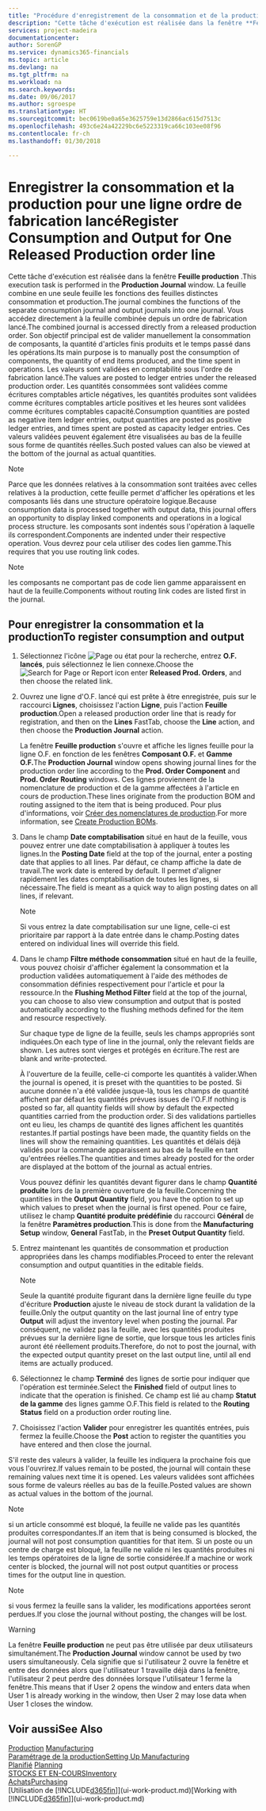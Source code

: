 ```yaml
---
title: "Procédure d'enregistrement de la consommation et de la production pour un ordre de fabrication | Microsoft Docs"
description: "Cette tâche d'exécution est réalisée dans la fenêtre **Feuille production** . La feuille combine en une seule feuille les fonctions des feuilles distinctes consommation et production. Vous accédez directement à la feuille combinée depuis un ordre de fabrication lancé. Son objectif principal est de valider manuellement la consommation de composants, la quantité d'articles finis produits et le temps passé dans les opérations."
services: project-madeira
documentationcenter: 
author: SorenGP
ms.service: dynamics365-financials
ms.topic: article
ms.devlang: na
ms.tgt_pltfrm: na
ms.workload: na
ms.search.keywords: 
ms.date: 09/06/2017
ms.author: sgroespe
ms.translationtype: HT
ms.sourcegitcommit: bec0619be0a65e3625759e13d2866ac615d7513c
ms.openlocfilehash: 493c6e24a42229bc6e5223319ca66c103ee08f96
ms.contentlocale: fr-ch
ms.lasthandoff: 01/30/2018

---
```

# <a name="register-consumption-and-output-for-one-released-production-order-line"></a><span data-ttu-id="d7792-106">Enregistrer la consommation et la production pour une ligne ordre de fabrication lancé</span><span class="sxs-lookup"><span data-stu-id="d7792-106">Register Consumption and Output for One Released Production order line</span></span>
<span data-ttu-id="d7792-107">Cette tâche d'exécution est réalisée dans la fenêtre **Feuille production** .</span><span class="sxs-lookup"><span data-stu-id="d7792-107">This execution task is performed in the **Production Journal** window.</span></span> <span data-ttu-id="d7792-108">La feuille combine en une seule feuille les fonctions des feuilles distinctes consommation et production.</span><span class="sxs-lookup"><span data-stu-id="d7792-108">The journal combines the functions of the separate consumption journal and output journals into one journal.</span></span> <span data-ttu-id="d7792-109">Vous accédez directement à la feuille combinée depuis un ordre de fabrication lancé.</span><span class="sxs-lookup"><span data-stu-id="d7792-109">The combined journal is accessed directly from a released production order.</span></span> <span data-ttu-id="d7792-110">Son objectif principal est de valider manuellement la consommation de composants, la quantité d'articles finis produits et le temps passé dans les opérations.</span><span class="sxs-lookup"><span data-stu-id="d7792-110">Its main purpose is to manually post the consumption of components, the quantity of end items produced, and the time spent in operations.</span></span> <span data-ttu-id="d7792-111">Les valeurs sont validées en comptabilité sous l'ordre de fabrication lancé.</span><span class="sxs-lookup"><span data-stu-id="d7792-111">The values are posted to ledger entries under the released production order.</span></span> <span data-ttu-id="d7792-112">Les quantités consommées sont validées comme écritures comptables article négatives, les quantités produites sont validées comme écritures comptables article positives et les heures sont validées comme écritures comptables capacité.</span><span class="sxs-lookup"><span data-stu-id="d7792-112">Consumption quantities are posted as negative item ledger entries, output quantities are posted as positive ledger entries, and times spent are posted as capacity ledger entries.</span></span> <span data-ttu-id="d7792-113">Ces valeurs validées peuvent également être visualisées au bas de la feuille sous forme de quantités réelles.</span><span class="sxs-lookup"><span data-stu-id="d7792-113">Such posted values can also be viewed at the bottom of the journal as actual quantities.</span></span>  

> [!NOTE]  
>  <span data-ttu-id="d7792-114">Parce que les données relatives à la consommation sont traitées avec celles relatives à la production, cette feuille permet d'afficher les opérations et les composants liés dans une structure opératoire logique.</span><span class="sxs-lookup"><span data-stu-id="d7792-114">Because consumption data is processed together with output data, this journal offers an opportunity to display linked components and operations in a logical process structure.</span></span> <span data-ttu-id="d7792-115">les composants sont indentés sous l'opération à laquelle ils correspondent.</span><span class="sxs-lookup"><span data-stu-id="d7792-115">Components are indented under their respective operation.</span></span> <span data-ttu-id="d7792-116">Vous devrez pour cela utiliser des codes lien gamme.</span><span class="sxs-lookup"><span data-stu-id="d7792-116">This requires that you use routing link codes.</span></span>  

> [!NOTE]  
>  <span data-ttu-id="d7792-117">les composants ne comportant pas de code lien gamme apparaissent en haut de la feuille.</span><span class="sxs-lookup"><span data-stu-id="d7792-117">Components without routing link codes are listed first in the journal.</span></span>  

## <a name="to-register-consumption-and-output"></a><span data-ttu-id="d7792-118">Pour enregistrer la consommation et la production</span><span class="sxs-lookup"><span data-stu-id="d7792-118">To register consumption and output</span></span>  
1.  <span data-ttu-id="d7792-119">Sélectionnez l'icône ![Page ou état pour la recherche](media/ui-search/search_small.png "Page ou état pour la recherche"), entrez **O.F. lancés**, puis sélectionnez le lien connexe.</span><span class="sxs-lookup"><span data-stu-id="d7792-119">Choose the ![Search for Page or Report](media/ui-search/search_small.png "Search for Page or Report icon") icon enter **Released Prod. Orders**, and then choose the related link.</span></span>  
2.  <span data-ttu-id="d7792-120">Ouvrez une ligne d'O.F. lancé qui est prête à être enregistrée, puis sur le raccourci **Lignes**, choisissez l'action **Ligne**, puis l'action **Feuille production**.</span><span class="sxs-lookup"><span data-stu-id="d7792-120">Open a released production order line that is ready for registration, and then on the **Lines** FastTab, choose the **Line** action, and then choose the **Production Journal** action.</span></span>  

    <span data-ttu-id="d7792-121">La fenêtre **Feuille production** s'ouvre et affiche les lignes feuille pour la ligne O.F. en fonction de les fenêtres **Composant O.F.** et **Gamme O.F.**</span><span class="sxs-lookup"><span data-stu-id="d7792-121">The **Production Journal** window opens showing journal lines for the production order line according to the **Prod. Order Component** and **Prod. Order Routing** windows.</span></span> <span data-ttu-id="d7792-122">Ces lignes proviennent de la nomenclature de production et de la gamme affectées à l'article en cours de production.</span><span class="sxs-lookup"><span data-stu-id="d7792-122">These lines originate from the production BOM and routing assigned to the item that is being produced.</span></span> <span data-ttu-id="d7792-123">Pour plus d'informations, voir [Créer des nomenclatures de production](production-how-to-create-routings.md).</span><span class="sxs-lookup"><span data-stu-id="d7792-123">For more information, see [Create Production BOMs](production-how-to-create-routings.md).</span></span>  

3.  <span data-ttu-id="d7792-124">Dans le champ **Date comptabilisation** situé en haut de la feuille, vous pouvez entrer une date comptabilisation à appliquer à toutes les lignes.</span><span class="sxs-lookup"><span data-stu-id="d7792-124">In the **Posting Date** field at the top of the journal, enter a posting date that applies to all lines.</span></span> <span data-ttu-id="d7792-125">Par défaut, ce champ affiche la date de travail.</span><span class="sxs-lookup"><span data-stu-id="d7792-125">The work date is entered by default.</span></span> <span data-ttu-id="d7792-126">Il permet d'aligner rapidement les dates comptabilisation de toutes les lignes, si nécessaire.</span><span class="sxs-lookup"><span data-stu-id="d7792-126">The field is meant as a quick way to align posting dates on all lines, if relevant.</span></span>  

    > [!NOTE]  
    >  <span data-ttu-id="d7792-127">Si vous entrez la date comptabilisation sur une ligne, celle-ci est prioritaire par rapport à la date entrée dans le champ.</span><span class="sxs-lookup"><span data-stu-id="d7792-127">Posting dates entered on individual lines will override this field.</span></span>  

4.  <span data-ttu-id="d7792-128">Dans le champ **Filtre méthode consommation** situé en haut de la feuille, vous pouvez choisir d'afficher également la consommation et la production validées automatiquement à l'aide des méthodes de consommation définies respectivement pour l'article et pour la ressource.</span><span class="sxs-lookup"><span data-stu-id="d7792-128">In the **Flushing Method Filter** field at the top of the journal, you can choose to also view consumption and output that is posted automatically according to the flushing methods defined for the item and resource respectively.</span></span>  

    <span data-ttu-id="d7792-129">Sur chaque type de ligne de la feuille, seuls les champs appropriés sont indiquées.</span><span class="sxs-lookup"><span data-stu-id="d7792-129">On each type of line in the journal, only the relevant fields are shown.</span></span> <span data-ttu-id="d7792-130">Les autres sont vierges et protégés en écriture.</span><span class="sxs-lookup"><span data-stu-id="d7792-130">The rest are blank and write-protected.</span></span>  

    <span data-ttu-id="d7792-131">À l'ouverture de la feuille, celle-ci comporte les quantités à valider.</span><span class="sxs-lookup"><span data-stu-id="d7792-131">When the journal is opened, it is preset with the quantities to be posted.</span></span> <span data-ttu-id="d7792-132">Si aucune donnée n'a été validée jusque-là, tous les champs de quantité affichent par défaut les quantités prévues issues de l'O.F.</span><span class="sxs-lookup"><span data-stu-id="d7792-132">If nothing is posted so far, all quantity fields will show by default the expected quantities carried from the production order.</span></span> <span data-ttu-id="d7792-133">Si des validations partielles ont eu lieu, les champs de quantité des lignes affichent les quantités restantes.</span><span class="sxs-lookup"><span data-stu-id="d7792-133">If partial postings have been made, the quantity fields on the lines will show the remaining quantities.</span></span> <span data-ttu-id="d7792-134">Les quantités et délais déjà validés pour la commande apparaissent au bas de la feuille en tant qu'entrées réelles.</span><span class="sxs-lookup"><span data-stu-id="d7792-134">The quantities and times already posted for the order are displayed at the bottom of the journal as actual entries.</span></span>  

    <span data-ttu-id="d7792-135">Vous pouvez définir les quantités devant figurer dans le champ **Quantité produite** lors de la première ouverture de la feuille.</span><span class="sxs-lookup"><span data-stu-id="d7792-135">Concerning the quantities in the **Output Quantity** field, you have the option to set up which values to preset when the journal is first opened.</span></span> <span data-ttu-id="d7792-136">Pour ce faire, utilisez le champ **Quantité produite prédéfinie** du raccourci **Général** de la fenêtre **Paramètres production**.</span><span class="sxs-lookup"><span data-stu-id="d7792-136">This is done from the **Manufacturing Setup** window, **General** FastTab, in the **Preset Output Quantity** field.</span></span> 

5.  <span data-ttu-id="d7792-137">Entrez maintenant les quantités de consommation et production appropriées dans les champs modifiables.</span><span class="sxs-lookup"><span data-stu-id="d7792-137">Proceed to enter the relevant consumption and output quantities in the editable fields.</span></span>  

    > [!NOTE]  
    >  <span data-ttu-id="d7792-138">Seule la quantité produite figurant dans la dernière ligne feuille du type d'écriture **Production** ajuste le niveau de stock durant la validation de la feuille.</span><span class="sxs-lookup"><span data-stu-id="d7792-138">Only the output quantity on the last journal line of entry type **Output** will adjust the inventory level when posting the journal.</span></span> <span data-ttu-id="d7792-139">Par conséquent, ne validez pas la feuille, avec les quantités produites prévues sur la dernière ligne de sortie, que lorsque tous les articles finis auront été réellement produits.</span><span class="sxs-lookup"><span data-stu-id="d7792-139">Therefore, do not to post the journal, with the expected output quantity preset on the last output line, until all end items are actually produced.</span></span>  

6.  <span data-ttu-id="d7792-140">Sélectionnez le champ **Terminé** des lignes de sortie pour indiquer que l'opération est terminée.</span><span class="sxs-lookup"><span data-stu-id="d7792-140">Select the **Finished** field of output lines to indicate that the operation is finished.</span></span> <span data-ttu-id="d7792-141">Ce champ est lié au champ **Statut de la gamme** des lignes gamme O.F.</span><span class="sxs-lookup"><span data-stu-id="d7792-141">This field is related to the **Routing Status** field on a production order routing line.</span></span>  
7.  <span data-ttu-id="d7792-142">Choisissez l'action **Valider** pour enregistrer les quantités entrées, puis fermez la feuille.</span><span class="sxs-lookup"><span data-stu-id="d7792-142">Choose the **Post** action to register the quantities you have entered and then close the journal.</span></span>  

<span data-ttu-id="d7792-143">S'il reste des valeurs à valider, la feuille les indiquera la prochaine fois que vous l'ouvrirez.</span><span class="sxs-lookup"><span data-stu-id="d7792-143">If values remain to be posted, the journal will contain these remaining values next time it is opened.</span></span> <span data-ttu-id="d7792-144">Les valeurs validées sont affichées sous forme de valeurs réelles au bas de la feuille.</span><span class="sxs-lookup"><span data-stu-id="d7792-144">Posted values are shown as actual values in the bottom of the journal.</span></span>  

> [!NOTE]  
>  <span data-ttu-id="d7792-145"> si un article consommé est bloqué, la feuille ne valide pas les quantités produites correspondantes.</span><span class="sxs-lookup"><span data-stu-id="d7792-145">If an item that is being consumed is blocked, the journal will not post consumption quantities for that item.</span></span> <span data-ttu-id="d7792-146">Si un poste ou un centre de charge est bloqué, la feuille ne valide ni les quantités produites ni les temps opératoires de la ligne de sortie considérée.</span><span class="sxs-lookup"><span data-stu-id="d7792-146">If a machine or work center is blocked, the journal will not post output quantities or process times for the output line in question.</span></span>  

> [!NOTE]  
>  <span data-ttu-id="d7792-147">si vous fermez la feuille sans la valider, les modifications apportées seront perdues.</span><span class="sxs-lookup"><span data-stu-id="d7792-147">If you close the journal without posting, the changes will be lost.</span></span>  

> [!WARNING]  
>  <span data-ttu-id="d7792-148">La fenêtre **Feuille production** ne peut pas être utilisée par deux utilisateurs simultanément.</span><span class="sxs-lookup"><span data-stu-id="d7792-148">The **Production Journal** window cannot be used by two users simultaneously.</span></span> <span data-ttu-id="d7792-149">Cela signifie que si l'utilisateur 2 ouvre la fenêtre et entre des données alors que l'utilisateur 1 travaille déjà dans la fenêtre, l'utilisateur 2 peut perdre des données lorsque l'utilisateur 1 ferme la fenêtre.</span><span class="sxs-lookup"><span data-stu-id="d7792-149">This means that if User 2 opens the window and enters data when User 1 is already working in the window, then User 2 may lose data when User 1 closes the window.</span></span>  

## <a name="see-also"></a><span data-ttu-id="d7792-150">Voir aussi</span><span class="sxs-lookup"><span data-stu-id="d7792-150">See Also</span></span>  
<span data-ttu-id="d7792-151">[Production](production-manage-manufacturing.md)  </span><span class="sxs-lookup"><span data-stu-id="d7792-151">[Manufacturing](production-manage-manufacturing.md)  </span></span>  
[<span data-ttu-id="d7792-152">Paramétrage de la production</span><span class="sxs-lookup"><span data-stu-id="d7792-152">Setting Up Manufacturing</span></span>](production-configure-production-processes.md)  
<span data-ttu-id="d7792-153">[Planifié](production-planning.md)    </span><span class="sxs-lookup"><span data-stu-id="d7792-153">[Planning](production-planning.md)    </span></span>  
[<span data-ttu-id="d7792-154">STOCKS ET EN-COURS</span><span class="sxs-lookup"><span data-stu-id="d7792-154">Inventory</span></span>](inventory-manage-inventory.md)  
[<span data-ttu-id="d7792-155">Achats</span><span class="sxs-lookup"><span data-stu-id="d7792-155">Purchasing</span></span>](purchasing-manage-purchasing.md)  
<span data-ttu-id="d7792-156">[Utilisation de [!INCLUDE[d365fin](includes/d365fin_md.md)]](ui-work-product.md)</span><span class="sxs-lookup"><span data-stu-id="d7792-156">[Working with [!INCLUDE[d365fin](includes/d365fin_md.md)]](ui-work-product.md)</span></span>

